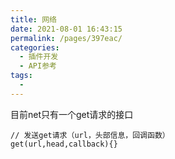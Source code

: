 ```yaml
---
title: 网络
date: 2021-08-01 16:43:15
permalink: /pages/397eac/
categories:
  - 插件开发
  - API参考
tags:
  - 
---
```

目前net只有一个get请求的接口

```
// 发送get请求（url，头部信息，回调函数）
get(url,head,callback){}
```